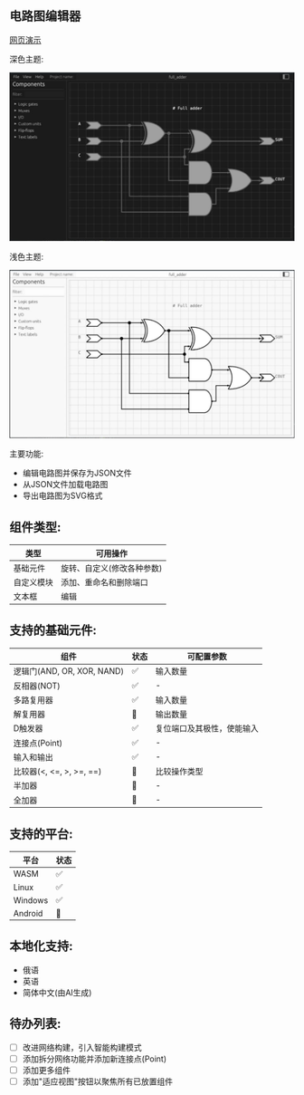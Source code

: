 ## 电路图编辑器

[网页演示](https://nikonufrienko.github.io/editor/)

深色主题:

![](assets/common/example_dark.jpg)

浅色主题:

![](assets/common/example_light.jpg)

主要功能:
* 编辑电路图并保存为JSON文件
* 从JSON文件加载电路图
* 导出电路图为SVG格式

## 组件类型:

|类型|可用操作|
|-|-|
|基础元件|旋转、自定义(修改各种参数)|
|自定义模块|添加、重命名和删除端口|
|文本框|编辑|

## 支持的基础元件:

|组件|状态|可配置参数|
|-|-|-|
|逻辑门(AND, OR, XOR, NAND)|✅| 输入数量|
|反相器(NOT) |✅| -|
|多路复用器|✅|输入数量|
|解复用器|🔄|输出数量|
|D触发器|✅|复位端口及其极性，使能输入|
|连接点(Point)|✅|-|
|输入和输出|✅|-|
|比较器(<, <=, >, >=, ==)|🔄|比较操作类型|
|半加器|🔄|-|
|全加器|🔄|-|

## 支持的平台:

|平台|状态|
|-|-|
|WASM|✅|
|Linux|✅|
|Windows|✅|
|Android|🔄|

## 本地化支持:

* 俄语
* 英语
* 简体中文(由AI生成)

## 待办列表:

* [ ] 改进网络构建，引入智能构建模式
* [ ] 添加拆分网络功能并添加新连接点(Point)
* [ ] 添加更多组件
* [ ] 添加"适应视图"按钮以聚焦所有已放置组件
